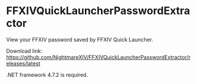 # FFXIVQuickLauncherPasswordExtractor
View your FFXIV password saved by FFXIV Quick Launcher.

Download link: https://github.com/NightmareXIV/FFXIVQuickLauncherPasswordExtractor/releases/latest

.NET framework 4.7.2 is required.
